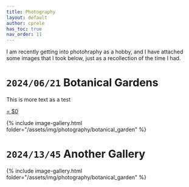 ```yaml
---
title: Photography
layout: default
author: cprele
has_toc: true
nav_order: 11
---
```


I am recently getting into photohraphy as a hobby, and I have attached some images that I took below, just as a recollection of the time I had. 


# `2024/06/21` Botanical Gardens

This is more text as a test

<a href="/assets/img/photography/botanical_garden/DSC_1927.JPG" data-lightbox="Image 1" data-title="Test Caption"></a>

<a href="/assets/img/photography/botanical_garden/DSC_1977.JPG" data-lightbox="Image 1" data-title="Test Caption"> = $0 </a>

{% include image-gallery.html folder="/assets/img/photography/botanical_garden" %}


# `2024/13/45` Another Gallery

{% include image-gallery.html folder="/assets/img/photography/botanical_garden" %}


<link href="/css/lightbox.css" rel="stylesheet" />
<script type="text/javascript" src="/js/lightbox-plus-jquery.js"></script>
